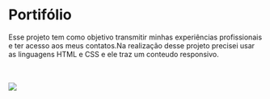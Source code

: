 <h1>Portifólio</h1>

<p>Esse projeto tem como objetivo transmitir minhas experiências profissionais e ter acesso aos meus contatos.Na realização desse projeto precisei usar as linguagens HTML e CSS e ele traz um conteudo responsivo.</p>
<br>
<br>

<img src="https://github.com/stefanieSilvaOliveira/Portifolio/assets/118211028/97596b9e-1975-422c-a79f-71dd78fa0745">
